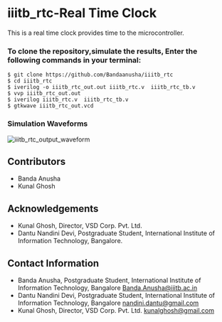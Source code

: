 # iiitb_rtc-Real Time Clock
This is a real time clock provides time to the microcontroller.

### To clone the repository,simulate the results, Enter the following commands in your terminal:
```
$ git clone https://github.com/Bandaanusha/iiitb_rtc
$ cd iiitb_rtc
$ iverilog -o iiitb_rtc_out.out iiitb_rtc.v  iiitb_rtc_tb.v
$ vvp iiitb_rtc_out.out
$ iverilog iiitb_rtc.v  iiitb_rtc_tb.v
$ gtkwave iiitb_rtc_out.vcd
```
### Simulation Waveforms
![iiitb_rtc_output_waveform](https://user-images.githubusercontent.com/62790565/181303117-9da92814-20e7-4b28-b0ac-55b03bb8a11e.PNG)
## Contributors
- Banda Anusha
- Kunal Ghosh
## Acknowledgements
- Kunal Ghosh, Director, VSD Corp. Pvt. Ltd.
- Dantu Nandini Devi, Postgraduate Student, International Institute of Information Technology, Bangalore.
## Contact Information
- Banda Anusha, Postgraduate Student, International Institute of Information Technology, Bangalore Banda.Anusha@iiitb.ac.in
- Dantu Nandini Devi, Postgraduate Student, International Institute of Information Technology, Bangalore nandini.dantu@gmail.com
- Kunal Ghosh, Director, VSD Corp. Pvt. Ltd. kunalghosh@gmail.com
